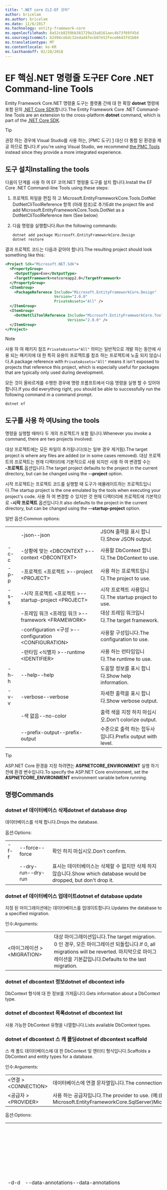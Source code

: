 ```yaml
---
title: ".NET core CLI-EF 코어"
author: bricelam
ms.author: bricelam
ms.date: 11/6/2017
ms.technology: entity-framework-core
ms.openlocfilehash: 8a52cb8259bb381729a33a8161aec4b73f69f45d
ms.sourcegitcommit: b2d94cebdc32edad4fecb07e53fece66437d1b04
ms.translationtype: MT
ms.contentlocale: ko-KR
ms.lasthandoff: 02/28/2018
---
```

<a name="ef-core-net-command-line-tools"></a><span data-ttu-id="c4d9f-102">EF 핵심.NET 명령줄 도구</span><span class="sxs-lookup"><span data-stu-id="c4d9f-102">EF Core .NET Command-line Tools</span></span>
===============================
<span data-ttu-id="c4d9f-103">Entity Framework Core.NET 명령줄 도구는 플랫폼 간에 대 한 확장 **dotnet** 명령에 포함 된의 [.NET Core SDK][2]합니다.</span><span class="sxs-lookup"><span data-stu-id="c4d9f-103">The Entity Framework Core .NET Command-line Tools are an extension to the cross-platform **dotnet** command, which is part of the [.NET Core SDK][2].</span></span>

> [!TIP]
> <span data-ttu-id="c4d9f-104">권장 하는 경우에 Visual Studio를 사용 하는, [PMC 도구] [ 1] 대신 더 통합 된 환경을 제공 하므로 합니다.</span><span class="sxs-lookup"><span data-stu-id="c4d9f-104">If you're using Visual Studio, we recommend [the PMC Tools][1] instead since they provide a more integrated experience.</span></span>

<a name="installing-the-tools"></a><span data-ttu-id="c4d9f-105">도구 설치</span><span class="sxs-lookup"><span data-stu-id="c4d9f-105">Installing the tools</span></span>
--------------------
<span data-ttu-id="c4d9f-106">다음이 단계를 사용 하 여 EF 코어.NET 명령줄 도구를 설치 합니다.</span><span class="sxs-lookup"><span data-stu-id="c4d9f-106">Install the EF Core .NET Command-line Tools using these steps:</span></span>

1. <span data-ttu-id="c4d9f-107">프로젝트 파일을 편집 하 고 Microsoft.EntityFrameworkCore.Tools.DotNet DotNetCliToolReference 항목 (아래 참조)로 추가</span><span class="sxs-lookup"><span data-stu-id="c4d9f-107">Edit the project file and add Microsoft.EntityFrameworkCore.Tools.DotNet as a DotNetCliToolReference item (See below)</span></span>
2. <span data-ttu-id="c4d9f-108">다음 명령을 실행합니다.</span><span class="sxs-lookup"><span data-stu-id="c4d9f-108">Run the following commands:</span></span>

       dotnet add package Microsoft.EntityFrameworkCore.Design
       dotnet restore


<span data-ttu-id="c4d9f-109">결과 프로젝트 코드는 다음과 같아야 합니다.</span><span class="sxs-lookup"><span data-stu-id="c4d9f-109">The resulting project should look something like this:</span></span>

``` xml
<Project Sdk="Microsoft.NET.Sdk">
  <PropertyGroup>
    <OutputType>Exe</OutputType>
    <TargetFramework>netcoreapp2.0</TargetFramework>
  </PropertyGroup>
  <ItemGroup>
    <PackageReference Include="Microsoft.EntityFrameworkCore.Design"
                      Version="2.0.0"
                      PrivateAssets="All" />
  </ItemGroup>
  <ItemGroup>
    <DotNetCliToolReference Include="Microsoft.EntityFrameworkCore.Tools.DotNet"
                            Version="2.0.0" />
  </ItemGroup>
</Project>
```

> [!NOTE]
> <span data-ttu-id="c4d9f-110">사용 하 여 패키지 참조 `PrivateAssets="All"` 의미는 일반적으로 개발 하는 동안에 사용 되는 패키지에 대 한 특히 유용이 프로젝트를 참조 하는 프로젝트에 노출 되지 않습니다.</span><span class="sxs-lookup"><span data-stu-id="c4d9f-110">A package reference with `PrivateAssets="All"` means it isn't exposed to projects that reference this project, which is especially useful for packages that are typically only used during development.</span></span>

<span data-ttu-id="c4d9f-111">모든 것이 올바르게를 수행한 경우에 명령 프롬프트에서 다음 명령을 실행 할 수 있어야 합니다.</span><span class="sxs-lookup"><span data-stu-id="c4d9f-111">If you did everything right, you should be able to successfully run the following command in a command prompt.</span></span>

``` Console
dotnet ef
```

<a name="using-the-tools"></a><span data-ttu-id="c4d9f-112">도구를 사용 하 여</span><span class="sxs-lookup"><span data-stu-id="c4d9f-112">Using the tools</span></span>
---------------
<span data-ttu-id="c4d9f-113">명령을 실행할 때마다 두 개의 프로젝트가 포함 됩니다.</span><span class="sxs-lookup"><span data-stu-id="c4d9f-113">Whenever you invoke a command, there are two projects involved:</span></span>

<span data-ttu-id="c4d9f-114">대상 프로젝트에는 모든 파일이 추가됩니다(또는 일부 경우 제거됨).</span><span class="sxs-lookup"><span data-stu-id="c4d9f-114">The target project is where any files are added (or in some cases removed).</span></span> <span data-ttu-id="c4d9f-115">대상 프로젝트의 프로젝트는 현재 디렉터리에 기본적으로 사용 되지만 사용 하 여 변경할 수는 <nobr> **-프로젝트** </nobr> 옵션입니다.</span><span class="sxs-lookup"><span data-stu-id="c4d9f-115">The target project defaults to the project in the current directory, but can be changed using the <nobr>**--project**</nobr> option.</span></span>

<span data-ttu-id="c4d9f-116">시작 프로젝트는 프로젝트 코드를 실행할 때 도구가 에뮬레이트하는 프로젝트입니다.</span><span class="sxs-lookup"><span data-stu-id="c4d9f-116">The startup project is the one emulated by the tools when executing your project's code.</span></span> <span data-ttu-id="c4d9f-117">사용 하 여 변경할 수 있지만 것 현재 디렉터리에 프로젝트에 기본적으로 **-시작 프로젝트** 옵션입니다.</span><span class="sxs-lookup"><span data-stu-id="c4d9f-117">It also defaults to the project in the current directory, but can be changed using the **--startup-project** option.</span></span>

<span data-ttu-id="c4d9f-118">일반 옵션:</span><span class="sxs-lookup"><span data-stu-id="c4d9f-118">Common options:</span></span>

|    |                                  |                             |
|:---|:---------------------------------|:----------------------------|
|    | <span data-ttu-id="c4d9f-119">-json</span><span class="sxs-lookup"><span data-stu-id="c4d9f-119">--json</span></span>                           | <span data-ttu-id="c4d9f-120">JSON 출력을 표시 합니다.</span><span class="sxs-lookup"><span data-stu-id="c4d9f-120">Show JSON output.</span></span>           |
| <span data-ttu-id="c4d9f-121">-c</span><span class="sxs-lookup"><span data-stu-id="c4d9f-121">-c</span></span> | <span data-ttu-id="c4d9f-122">-상황에 맞는 \<DBCONTEXT ></span><span class="sxs-lookup"><span data-stu-id="c4d9f-122">--context \<DBCONTEXT></span></span>           | <span data-ttu-id="c4d9f-123">사용할 DbContext 합니다.</span><span class="sxs-lookup"><span data-stu-id="c4d9f-123">The DbContext to use.</span></span>       |
| <span data-ttu-id="c4d9f-124">-p</span><span class="sxs-lookup"><span data-stu-id="c4d9f-124">-p</span></span> | <span data-ttu-id="c4d9f-125">-프로젝트 \<프로젝트 ></span><span class="sxs-lookup"><span data-stu-id="c4d9f-125">--project \<PROJECT></span></span>             | <span data-ttu-id="c4d9f-126">사용 하는 프로젝트입니다.</span><span class="sxs-lookup"><span data-stu-id="c4d9f-126">The project to use.</span></span>         |
| <span data-ttu-id="c4d9f-127">-s</span><span class="sxs-lookup"><span data-stu-id="c4d9f-127">-s</span></span> | <span data-ttu-id="c4d9f-128">-시작 프로젝트 \<프로젝트 ></span><span class="sxs-lookup"><span data-stu-id="c4d9f-128">--startup-project \<PROJECT></span></span>     | <span data-ttu-id="c4d9f-129">시작 프로젝트 사용입니다.</span><span class="sxs-lookup"><span data-stu-id="c4d9f-129">The startup project to use.</span></span> |
|    | <span data-ttu-id="c4d9f-130">-프레임 워크 \<프레임 워크 ></span><span class="sxs-lookup"><span data-stu-id="c4d9f-130">--framework \<FRAMEWORK></span></span>         | <span data-ttu-id="c4d9f-131">대상 프레임 워크입니다.</span><span class="sxs-lookup"><span data-stu-id="c4d9f-131">The target framework.</span></span>       |
|    | <span data-ttu-id="c4d9f-132">-configuration \<구성 ></span><span class="sxs-lookup"><span data-stu-id="c4d9f-132">--configuration \<CONFIGURATION></span></span> | <span data-ttu-id="c4d9f-133">사용할 구성입니다.</span><span class="sxs-lookup"><span data-stu-id="c4d9f-133">The configuration to use.</span></span>   |
|    | <span data-ttu-id="c4d9f-134">-런타임 \<식별자 ></span><span class="sxs-lookup"><span data-stu-id="c4d9f-134">--runtime \<IDENTIFIER></span></span>          | <span data-ttu-id="c4d9f-135">사용 하는 런타임입니다.</span><span class="sxs-lookup"><span data-stu-id="c4d9f-135">The runtime to use.</span></span>         |
| <span data-ttu-id="c4d9f-136">-h</span><span class="sxs-lookup"><span data-stu-id="c4d9f-136">-h</span></span> | <span data-ttu-id="c4d9f-137">--help</span><span class="sxs-lookup"><span data-stu-id="c4d9f-137">--help</span></span>                           | <span data-ttu-id="c4d9f-138">도움말 정보를 표시 합니다.</span><span class="sxs-lookup"><span data-stu-id="c4d9f-138">Show help information.</span></span>      |
| <span data-ttu-id="c4d9f-139">-v</span><span class="sxs-lookup"><span data-stu-id="c4d9f-139">-v</span></span> | <span data-ttu-id="c4d9f-140">-verbose</span><span class="sxs-lookup"><span data-stu-id="c4d9f-140">--verbose</span></span>                        | <span data-ttu-id="c4d9f-141">자세한 출력을 표시 합니다.</span><span class="sxs-lookup"><span data-stu-id="c4d9f-141">Show verbose output.</span></span>        |
|    | <span data-ttu-id="c4d9f-142">-색 없음</span><span class="sxs-lookup"><span data-stu-id="c4d9f-142">--no-color</span></span>                       | <span data-ttu-id="c4d9f-143">출력 색을 지정 하지 마십시오.</span><span class="sxs-lookup"><span data-stu-id="c4d9f-143">Don't colorize output.</span></span>      |
|    | <span data-ttu-id="c4d9f-144">--prefix-output</span><span class="sxs-lookup"><span data-stu-id="c4d9f-144">--prefix-output</span></span>                  | <span data-ttu-id="c4d9f-145">수준으로 출력 하는 접두사입니다.</span><span class="sxs-lookup"><span data-stu-id="c4d9f-145">Prefix output with level.</span></span>   |


> [!TIP]
> <span data-ttu-id="c4d9f-146">ASP.NET Core 환경을 지정 하려면는 **ASPNETCORE_ENVIRONMENT** 실행 하기 전에 환경 변수입니다.</span><span class="sxs-lookup"><span data-stu-id="c4d9f-146">To specify the ASP.NET Core environment, set the **ASPNETCORE_ENVIRONMENT** environment variable before running.</span></span>

<a name="commands"></a><span data-ttu-id="c4d9f-147">명령</span><span class="sxs-lookup"><span data-stu-id="c4d9f-147">Commands</span></span>
--------

### <a name="dotnet-ef-database-drop"></a><span data-ttu-id="c4d9f-148">dotnet ef 데이터베이스 삭제</span><span class="sxs-lookup"><span data-stu-id="c4d9f-148">dotnet ef database drop</span></span>

<span data-ttu-id="c4d9f-149">데이터베이스를 삭제 합니다.</span><span class="sxs-lookup"><span data-stu-id="c4d9f-149">Drops the database.</span></span>

<span data-ttu-id="c4d9f-150">옵션:</span><span class="sxs-lookup"><span data-stu-id="c4d9f-150">Options:</span></span>

|    |           |                                                          |
|:---|:----------|:---------------------------------------------------------|
| <span data-ttu-id="c4d9f-151">-f</span><span class="sxs-lookup"><span data-stu-id="c4d9f-151">-f</span></span> | <span data-ttu-id="c4d9f-152">--force</span><span class="sxs-lookup"><span data-stu-id="c4d9f-152">--force</span></span>   | <span data-ttu-id="c4d9f-153">확인 하지 마십시오.</span><span class="sxs-lookup"><span data-stu-id="c4d9f-153">Don't confirm.</span></span>                                           |
|    | <span data-ttu-id="c4d9f-154">--dry-run</span><span class="sxs-lookup"><span data-stu-id="c4d9f-154">--dry-run</span></span> | <span data-ttu-id="c4d9f-155">표시는 데이터베이스는 삭제할 수 없지만 삭제 하지 않습니다.</span><span class="sxs-lookup"><span data-stu-id="c4d9f-155">Show which database would be dropped, but don't drop it.</span></span> |

### <a name="dotnet-ef-database-update"></a><span data-ttu-id="c4d9f-156">dotnet ef 데이터베이스 업데이트</span><span class="sxs-lookup"><span data-stu-id="c4d9f-156">dotnet ef database update</span></span>

<span data-ttu-id="c4d9f-157">지정 된 마이그레이션에는 데이터베이스를 업데이트합니다.</span><span class="sxs-lookup"><span data-stu-id="c4d9f-157">Updates the database to a specified migration.</span></span>

<span data-ttu-id="c4d9f-158">인수:</span><span class="sxs-lookup"><span data-stu-id="c4d9f-158">Arguments:</span></span>

|              |                                                                                              |
|:-------------|:---------------------------------------------------------------------------------------------|
| <span data-ttu-id="c4d9f-159">\<마이그레이션 ></span><span class="sxs-lookup"><span data-stu-id="c4d9f-159">\<MIGRATION></span></span> | <span data-ttu-id="c4d9f-160">대상 마이그레이션입니다.</span><span class="sxs-lookup"><span data-stu-id="c4d9f-160">The target migration.</span></span> <span data-ttu-id="c4d9f-161">0 인 경우, 모든 마이그레이션 되돌립니다.</span><span class="sxs-lookup"><span data-stu-id="c4d9f-161">If 0, all migrations will be reverted.</span></span> <span data-ttu-id="c4d9f-162">마지막으로 마이그레이션을 기본값입니다.</span><span class="sxs-lookup"><span data-stu-id="c4d9f-162">Defaults to the last migration.</span></span> |

### <a name="dotnet-ef-dbcontext-info"></a><span data-ttu-id="c4d9f-163">dotnet ef dbcontext 정보</span><span class="sxs-lookup"><span data-stu-id="c4d9f-163">dotnet ef dbcontext info</span></span>

<span data-ttu-id="c4d9f-164">DbContext 형식에 대 한 정보를 가져옵니다.</span><span class="sxs-lookup"><span data-stu-id="c4d9f-164">Gets information about a DbContext type.</span></span>

### <a name="dotnet-ef-dbcontext-list"></a><span data-ttu-id="c4d9f-165">dotnet ef dbcontext 목록</span><span class="sxs-lookup"><span data-stu-id="c4d9f-165">dotnet ef dbcontext list</span></span>

<span data-ttu-id="c4d9f-166">사용 가능한 DbContext 유형을 나열합니다.</span><span class="sxs-lookup"><span data-stu-id="c4d9f-166">Lists available DbContext types.</span></span>

### <a name="dotnet-ef-dbcontext-scaffold"></a><span data-ttu-id="c4d9f-167">dotnet ef dbcontext 스 캐 폴딩</span><span class="sxs-lookup"><span data-stu-id="c4d9f-167">dotnet ef dbcontext scaffold</span></span>

<span data-ttu-id="c4d9f-168">스 캐 폴드 데이터베이스에 대 한 DbContext 및 엔터티 형식입니다.</span><span class="sxs-lookup"><span data-stu-id="c4d9f-168">Scaffolds a DbContext and entity types for a database.</span></span>

<span data-ttu-id="c4d9f-169">인수:</span><span class="sxs-lookup"><span data-stu-id="c4d9f-169">Arguments:</span></span>

|               |                                                                     |
|:--------------|:--------------------------------------------------------------------|
| <span data-ttu-id="c4d9f-170">\<연결 ></span><span class="sxs-lookup"><span data-stu-id="c4d9f-170">\<CONNECTION></span></span> | <span data-ttu-id="c4d9f-171">데이터베이스에 연결 문자열입니다.</span><span class="sxs-lookup"><span data-stu-id="c4d9f-171">The connection string to the database.</span></span>                              |
| <span data-ttu-id="c4d9f-172">\<공급자 ></span><span class="sxs-lookup"><span data-stu-id="c4d9f-172">\<PROVIDER></span></span>   | <span data-ttu-id="c4d9f-173">사용 하는 공급자입니다.</span><span class="sxs-lookup"><span data-stu-id="c4d9f-173">The provider to use.</span></span> <span data-ttu-id="c4d9f-174">(예:</span><span class="sxs-lookup"><span data-stu-id="c4d9f-174">(E.g.</span></span> <span data-ttu-id="c4d9f-175">Microsoft.EntityFrameworkCore.SqlServer)</span><span class="sxs-lookup"><span data-stu-id="c4d9f-175">Microsoft.EntityFrameworkCore.SqlServer)</span></span> |

<span data-ttu-id="c4d9f-176">옵션:</span><span class="sxs-lookup"><span data-stu-id="c4d9f-176">Options:</span></span>

|                 |                                         |                                                                                                  |
|:----------------|:----------------------------------------|:-------------------------------------------------------------------------------------------------|
| <span data-ttu-id="c4d9f-177"><nobr>-d</nobr></span><span class="sxs-lookup"><span data-stu-id="c4d9f-177"><nobr>-d</nobr></span></span> | <span data-ttu-id="c4d9f-178">--data-annotations</span><span class="sxs-lookup"><span data-stu-id="c4d9f-178">--data-annotations</span></span>                      | <span data-ttu-id="c4d9f-179">(사용 가능한) 위치 모델을 구성 하려면 특성을 사용 합니다.</span><span class="sxs-lookup"><span data-stu-id="c4d9f-179">Use attributes to configure the model (where possible).</span></span> <span data-ttu-id="c4d9f-180">생략 하면 fluent API만 사용 됩니다.</span><span class="sxs-lookup"><span data-stu-id="c4d9f-180">If omitted, only the fluent API is used.</span></span> |
| <span data-ttu-id="c4d9f-181">-c</span><span class="sxs-lookup"><span data-stu-id="c4d9f-181">-c</span></span>              | <span data-ttu-id="c4d9f-182">-상황에 맞는 \<이름 ></span><span class="sxs-lookup"><span data-stu-id="c4d9f-182">--context \<NAME></span></span>                       | <span data-ttu-id="c4d9f-183">DbContext의 이름입니다.</span><span class="sxs-lookup"><span data-stu-id="c4d9f-183">The name of the DbContext.</span></span>                                                                       |
| <span data-ttu-id="c4d9f-184">-f</span><span class="sxs-lookup"><span data-stu-id="c4d9f-184">-f</span></span>              | <span data-ttu-id="c4d9f-185">--force</span><span class="sxs-lookup"><span data-stu-id="c4d9f-185">--force</span></span>                                 | <span data-ttu-id="c4d9f-186">기존 파일을 덮어씁니다.</span><span class="sxs-lookup"><span data-stu-id="c4d9f-186">Overwrite existing files.</span></span>                                                                        |
| <span data-ttu-id="c4d9f-187">-o</span><span class="sxs-lookup"><span data-stu-id="c4d9f-187">-o</span></span>              | <span data-ttu-id="c4d9f-188">-출력-dir \<경로 ></span><span class="sxs-lookup"><span data-stu-id="c4d9f-188">--output-dir \<PATH></span></span>                    | <span data-ttu-id="c4d9f-189">에 파일을 넣을 디렉터리입니다.</span><span class="sxs-lookup"><span data-stu-id="c4d9f-189">The directory to put files in.</span></span> <span data-ttu-id="c4d9f-190">경로 프로젝트 디렉터리에 상대적입니다.</span><span class="sxs-lookup"><span data-stu-id="c4d9f-190">Paths are relative to the project directory.</span></span>                      |
|                 | <span data-ttu-id="c4d9f-191"><nobr>--schema \<SCHEMA_NAME>...</nobr></span><span class="sxs-lookup"><span data-stu-id="c4d9f-191"><nobr>--schema \<SCHEMA_NAME>...</nobr></span></span> | <span data-ttu-id="c4d9f-192">에 대 한 엔터티 형식을 생성 하는 테이블의 스키마입니다.</span><span class="sxs-lookup"><span data-stu-id="c4d9f-192">The schemas of tables to generate entity types for.</span></span>                                              |
| <span data-ttu-id="c4d9f-193">-t</span><span class="sxs-lookup"><span data-stu-id="c4d9f-193">-t</span></span>              | <span data-ttu-id="c4d9f-194">-테이블 \<TABLE_NAME >...</span><span class="sxs-lookup"><span data-stu-id="c4d9f-194">--table \<TABLE_NAME>...</span></span>                | <span data-ttu-id="c4d9f-195">엔터티 형식에 대 한 생성을 위한 테이블입니다.</span><span class="sxs-lookup"><span data-stu-id="c4d9f-195">The tables to generate entity types for.</span></span>                                                         |
|                 | <span data-ttu-id="c4d9f-196">--use-database-names</span><span class="sxs-lookup"><span data-stu-id="c4d9f-196">--use-database-names</span></span>                    | <span data-ttu-id="c4d9f-197">데이터베이스에서 직접 테이블 및 열 이름을 사용 합니다.</span><span class="sxs-lookup"><span data-stu-id="c4d9f-197">Use table and column names directly from the database.</span></span>                                           |

### <a name="dotnet-ef-migrations-add"></a><span data-ttu-id="c4d9f-198">dotnet ef 마이그레이션 추가</span><span class="sxs-lookup"><span data-stu-id="c4d9f-198">dotnet ef migrations add</span></span>

<span data-ttu-id="c4d9f-199">새 마이그레이션을 추가합니다.</span><span class="sxs-lookup"><span data-stu-id="c4d9f-199">Adds a new migration.</span></span>

<span data-ttu-id="c4d9f-200">인수:</span><span class="sxs-lookup"><span data-stu-id="c4d9f-200">Arguments:</span></span>

|         |                            |
|:--------|:---------------------------|
| <span data-ttu-id="c4d9f-201">\<NAME></span><span class="sxs-lookup"><span data-stu-id="c4d9f-201">\<NAME></span></span> | <span data-ttu-id="c4d9f-202">마이그레이션의 이름입니다.</span><span class="sxs-lookup"><span data-stu-id="c4d9f-202">The name of the migration.</span></span> |

<span data-ttu-id="c4d9f-203">옵션:</span><span class="sxs-lookup"><span data-stu-id="c4d9f-203">Options:</span></span>

|                 |                                   |                                                                                                                  |
|:----------------|:----------------------------------|:-----------------------------------------------------------------------------------------------------------------|
| <span data-ttu-id="c4d9f-204"><nobr>-o</nobr></span><span class="sxs-lookup"><span data-stu-id="c4d9f-204"><nobr>-o</nobr></span></span> | <span data-ttu-id="c4d9f-205"><nobr>--output-dir \<PATH></nobr></span><span class="sxs-lookup"><span data-stu-id="c4d9f-205"><nobr>--output-dir \<PATH></nobr></span></span> | <span data-ttu-id="c4d9f-206">사용할 디렉터리 (및 하위 네임 스페이스).</span><span class="sxs-lookup"><span data-stu-id="c4d9f-206">The directory (and sub-namespace) to use.</span></span> <span data-ttu-id="c4d9f-207">경로 프로젝트 디렉터리에 상대적입니다.</span><span class="sxs-lookup"><span data-stu-id="c4d9f-207">Paths are relative to the project directory.</span></span> <span data-ttu-id="c4d9f-208">기본값은 "마이그레이션"입니다.</span><span class="sxs-lookup"><span data-stu-id="c4d9f-208">Defaults to "Migrations".</span></span> |

### <a name="dotnet-ef-migrations-list"></a><span data-ttu-id="c4d9f-209">dotnet ef 마이그레이션 목록</span><span class="sxs-lookup"><span data-stu-id="c4d9f-209">dotnet ef migrations list</span></span>

<span data-ttu-id="c4d9f-210">사용 가능한 마이그레이션을 나열합니다.</span><span class="sxs-lookup"><span data-stu-id="c4d9f-210">Lists available migrations.</span></span>

### <a name="dotnet-ef-migrations-remove"></a><span data-ttu-id="c4d9f-211">dotnet ef 마이그레이션 제거</span><span class="sxs-lookup"><span data-stu-id="c4d9f-211">dotnet ef migrations remove</span></span>

<span data-ttu-id="c4d9f-212">마지막 마이그레이션을 제거합니다.</span><span class="sxs-lookup"><span data-stu-id="c4d9f-212">Removes the last migration.</span></span>

<span data-ttu-id="c4d9f-213">옵션:</span><span class="sxs-lookup"><span data-stu-id="c4d9f-213">Options:</span></span>

|    |         |                                                                       |
|:---|:--------|:----------------------------------------------------------------------|
| <span data-ttu-id="c4d9f-214">-f</span><span class="sxs-lookup"><span data-stu-id="c4d9f-214">-f</span></span> | <span data-ttu-id="c4d9f-215">--force</span><span class="sxs-lookup"><span data-stu-id="c4d9f-215">--force</span></span> | <span data-ttu-id="c4d9f-216">마이그레이션 데이터베이스에 적용 된 경우 참조를 확인 하지 마십시오.</span><span class="sxs-lookup"><span data-stu-id="c4d9f-216">Don't check to see if the migration has been applied to the database.</span></span> |

### <a name="dotnet-ef-migrations-script"></a><span data-ttu-id="c4d9f-217">dotnet ef 마이그레이션 스크립트</span><span class="sxs-lookup"><span data-stu-id="c4d9f-217">dotnet ef migrations script</span></span>

<span data-ttu-id="c4d9f-218">마이그레이션의 SQL 스크립트를 생성합니다.</span><span class="sxs-lookup"><span data-stu-id="c4d9f-218">Generates a SQL script from migrations.</span></span>

<span data-ttu-id="c4d9f-219">인수:</span><span class="sxs-lookup"><span data-stu-id="c4d9f-219">Arguments:</span></span>

|         |                                                               |
|:--------|:--------------------------------------------------------------|
| <span data-ttu-id="c4d9f-220">\<FROM></span><span class="sxs-lookup"><span data-stu-id="c4d9f-220">\<FROM></span></span> | <span data-ttu-id="c4d9f-221">마이그레이션을 시작 합니다.</span><span class="sxs-lookup"><span data-stu-id="c4d9f-221">The starting migration.</span></span> <span data-ttu-id="c4d9f-222">기본값은 0 (초기 데이터베이스)입니다.</span><span class="sxs-lookup"><span data-stu-id="c4d9f-222">Defaults to 0 (the initial database).</span></span> |
| <span data-ttu-id="c4d9f-223">\<TO></span><span class="sxs-lookup"><span data-stu-id="c4d9f-223">\<TO></span></span>   | <span data-ttu-id="c4d9f-224">끝의 마이그레이션입니다.</span><span class="sxs-lookup"><span data-stu-id="c4d9f-224">The ending migration.</span></span> <span data-ttu-id="c4d9f-225">마지막으로 마이그레이션을 기본값입니다.</span><span class="sxs-lookup"><span data-stu-id="c4d9f-225">Defaults to the last migration.</span></span>         |

<span data-ttu-id="c4d9f-226">옵션:</span><span class="sxs-lookup"><span data-stu-id="c4d9f-226">Options:</span></span>

|    |                  |                                                                    |
|:---|:-----------------|:-------------------------------------------------------------------|
| <span data-ttu-id="c4d9f-227">-o</span><span class="sxs-lookup"><span data-stu-id="c4d9f-227">-o</span></span> | <span data-ttu-id="c4d9f-228">--output \<FILE></span><span class="sxs-lookup"><span data-stu-id="c4d9f-228">--output \<FILE></span></span> | <span data-ttu-id="c4d9f-229">결과를 쓸 파일입니다.</span><span class="sxs-lookup"><span data-stu-id="c4d9f-229">The file to write the result to.</span></span>                                   |
| <span data-ttu-id="c4d9f-230">-i</span><span class="sxs-lookup"><span data-stu-id="c4d9f-230">-i</span></span> | <span data-ttu-id="c4d9f-231">--idempotent</span><span class="sxs-lookup"><span data-stu-id="c4d9f-231">--idempotent</span></span>     | <span data-ttu-id="c4d9f-232">모든 마이그레이션에는 데이터베이스에서 사용할 수 있는 스크립트를 생성 합니다.</span><span class="sxs-lookup"><span data-stu-id="c4d9f-232">Generate a script that can be used on a database at any migration.</span></span> |


  [1]: powershell.md
  [2]: https://www.microsoft.com/net/core
